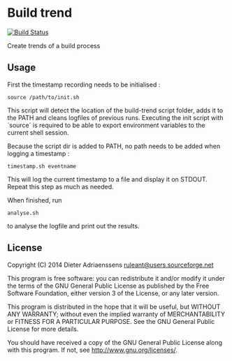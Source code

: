 Build trend
===========

[![Build Status](https://travis-ci.org/ruleant/build-trend.png?branch=master)](https://travis-ci.org/ruleant/build-trend)

Create trends of a build process

Usage
-----

First the timestamp recording needs to be initialised :

`source /path/to/init.sh`

This script will detect the location of the build-trend script folder,
adds it to the PATH and cleans logfiles of previous runs.
Executing the init script with ´source´ is required to be able to export environment variables to the current shell session.

Because the script dir is added to PATH, no path needs to be added
when logging a timestamp :

`timestamp.sh eventname`

This will log the current timestamp to a file and display it on STDOUT.
Repeat this step as much as needed.

When finished, run 

`analyse.sh`

to analyse the logfile and print out the results.

License
-------

Copyright (C) 2014 Dieter Adriaenssens <ruleant@users.sourceforge.net>

This program is free software: you can redistribute it and/or modify
it under the terms of the GNU General Public License as published by
the Free Software Foundation, either version 3 of the License, or
any later version.

This program is distributed in the hope that it will be useful,
but WITHOUT ANY WARRANTY; without even the implied warranty of
MERCHANTABILITY or FITNESS FOR A PARTICULAR PURPOSE.  See the
GNU General Public License for more details.

You should have received a copy of the GNU General Public License
along with this program.  If not, see <http://www.gnu.org/licenses/>.
